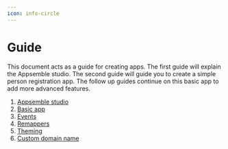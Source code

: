 ```yaml
---
icon: info-circle
---
```


# Guide

This document acts as a guide for creating apps. The first guide will explain the Appsemble studio.
The second guide will guide you to create a simple person registration app. The follow up guides
continue on this basic app to add more advanced features.

1. [Appsemble studio](studio.md)
2. [Basic app](basic-app.md)
3. [Events](events.md)
4. [Remappers](remappers.md)
5. [Theming](theming.md)
6. [Custom domain name](dns.md)

